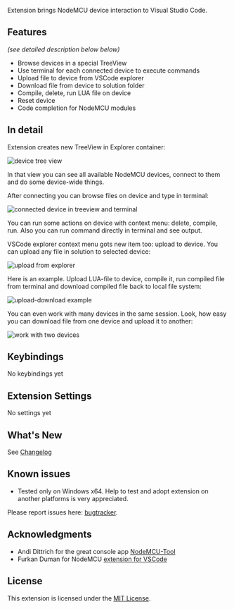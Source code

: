 Extension brings NodeMCU device interaction to Visual Studio Code.

## Features
*(see detailed description below below)*
* Browse devices in a special TreeView
* Use terminal for each connected device to execute commands
* Upload file to device from VSCode explorer
* Download file from device to solution folder
* Compile, delete, run LUA file on device
* Reset device
* Code completion for NodeMCU modules

## In detail

Extension creates new TreeView in Explorer container:

![device tree view](https://bitbucket.org/BoresExpress/nodemcu-tools/raw/e82656bada7d0b54e60b3fc71ccd95617df5063b/resources/docs/tree.png)

In that view you can see all available NodeMCU devices, connect to them and do some device-wide things.

After connecting you can browse files on device and type in terminal:

![connected device in treeview and terminal](https://bitbucket.org/BoresExpress/nodemcu-tools/raw/e82656bada7d0b54e60b3fc71ccd95617df5063b/resources/docs/tree-and-term.png)

You can run some actions on device with context menu: delete, compile, run. Also you can run command directly in terminal and see output.

VSCode explorer context menu gots new item too: upload to device. You can upload any file in solution to selected device:

![upload from explorer](https://bitbucket.org/BoresExpress/nodemcu-tools/raw/e82656bada7d0b54e60b3fc71ccd95617df5063b/resources/docs/explorer-menu.png)

Here is an example. Upload LUA-file to device, compile it, run compiled file from terminal and download compiled file back to local file system:

![upload-download example](https://bitbucket.org/BoresExpress/nodemcu-tools/raw/e82656bada7d0b54e60b3fc71ccd95617df5063b/resources/docs/upload-download.gif)

You can even work with many devices in the same session. Look, how easy you can download file from one device and upload it to another:

![work with two devices](https://bitbucket.org/BoresExpress/nodemcu-tools/raw/e82656bada7d0b54e60b3fc71ccd95617df5063b/resources/docs/two.gif)

## Keybindings

No keybindings yet

## Extension Settings

No settings yet

## What's New

See [Changelog](https://bitbucket.org/BoresExpress/nodemcu-tools/src/master/CHANGELOG.md)

## Known issues

* Tested only on Windows x64. Help to test and adopt extension on another platforms is very appreciated.

Please report issues here: [bugtracker](https://bitbucket.org/BoresExpress/nodemcu-tools/issues).

## Acknowledgments

- Andi Dittrich for the great console app [NodeMCU-Tool](https://github.com/AndiDittrich/NodeMCU-Tool)
- Furkan Duman for NodeMCU [extension for VSCode](https://github.com/fduman/vscode-nodemcu)

## License

This extension is licensed under the [MIT License](https://bitbucket.org/BoresExpress/nodemcu-tools/raw/cccc452c3dad7539e553ad45bafda68eaff7b9d7/LICENSE.md).